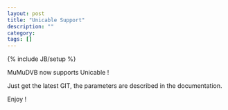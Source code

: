 ```yaml
---
layout: post
title: "Unicable Support"
description: ""
category: 
tags: []
---
```

{% include JB/setup %}

MuMuDVB now supports Unicable !

Just get the latest GIT, the parameters are described in the documentation.

Enjoy !

